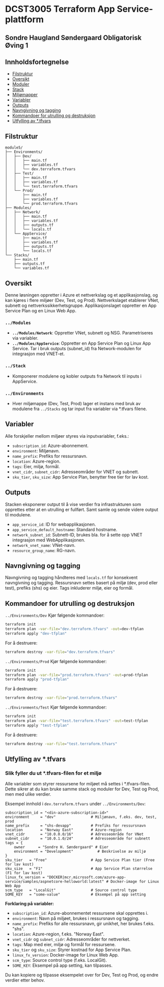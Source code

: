 
# DCST3005 Terraform App Service-plattform
## Sondre Haugland Søndergaard Obligatorisk Øving 1

## Innholdsfortegnelse

- [Filstruktur](#filstruktur)
- [Oversikt](#oversikt)
- [Moduler](#modules)
- [Stack](#stack)
- [Miljømapper](#environments)
- [Variabler](#variabler)
- [Outputs](#outputs)
- [Navngivning og tagging](#navngivning-og-tagging)
- [Kommandoer for utrulling og destruksjon](#kommandoer-for-utrulling-og-destruksjon)
- [Utfylling av *.tfvars](#utfylling-av-tfvars)


## Filstruktur

```
module5/
├── Environments/
│   ├── Dev/
│   │   ├── main.tf
│   │   ├── variables.tf
│   │   └── dev.terraform.tfvars
│   ├── Test/
│   │   ├── main.tf
│   │   ├── variables.tf
│   │   └── test.terraform.tfvars
│   └── Prod/
│       ├── main.tf
│       ├── variables.tf
│       └── prod.terraform.tfvars
├── Modules/
│   ├── Network/
│   │   ├── main.tf
│   │   ├── variables.tf
│   │   ├── outputs.tf
│   │   └── locals.tf
│   └── AppService/
│       ├── main.tf
│       ├── variables.tf
│       ├── outputs.tf
│       └── locals.tf
└── Stacks/
    ├── main.tf
    ├── outputs.tf
    └── variables.tf
```

## Oversikt

Denne løsningen oppretter i Azure et nettverkslag og et applikasjonslag, og kan kjøres i flere miljøer (Dev, Test, og Prod). Nettverkslaget etablerer VNet, subnett og nettverkssikkerhetsgruppe. Applikasjonslaget oppretter en App Service Plan og en Linux Web App.

### `../Modules`
- **`../Modules/Network`**: Oppretter VNet, subnett og NSG. Parametriseres via variabler.
- **`../Modules/AppService`**: Oppretter en App Service Plan og Linux App Service. Tar i bruk outputs (subnet_id) fra Network-modulen for integrasjon med VNET-et.

### `../Stack`
- Komponerer modulene og kobler outputs fra Network til inputs i AppService.

### `../Environments`
- Hver miljømappe (Dev, Test, Prod) lager et instans med bruk av modulene fra `../Stacks` og tar input fra variabler via *.tfvars filene.

## Variabler
Alle forskjeller mellom miljøer styres via inputvariabler, f.eks.:
- `subscription_id`: Azure-abonnement.
- `environment`: Miljønavn.
- `name_prefix`: Prefiks for ressursnavn.
- `location`: Azure-region.
- `tags`: Eier, miljø, formål.
- `vnet_cidr`, `subnet_cidr`: Adresseområder for VNET og subnett.
- `sku_tier`, `sku_size`: App Service Plan, benytter free tier for lav kost.

## Outputs
Stacken eksponerer output til å vise verdier fra infrastrukturen som opprettes etter at en utrulling er fullført. Samt samle og sende videre output til modulene.
- `app_service_id`: ID for webapplikasjonen.
- `app_service_default_hostname`: Standard hostname.
- `network_subnet_id`: Subnett-ID, brukes bla. for å sette opp VNET integrasjon med WebApplikasjonen.
- `network_vnet_name`: VNet-navn.
- `resource_group_name`: RG-navn.


## Navngivning og tagging
Navngivning og tagging håndteres med `locals.tf` for konsekvent navngivning og tagging. Ressursnavn settes basert på miljø (dev, prod eller test), prefiks (shs) og eier. Tags inkluderer miljø, eier og formål.

## Kommandoer for utrulling og destruksjon

`../Environments/Dev`
Kjør følgende kommandoer: 

```sh
terraform init
terraform plan -var-file="dev.terraform.tfvars" -out=dev-tfplan
terraform apply "dev-tfplan"
```

For å destruere:
```sh
terraform destroy -var-file="dev.terraform.tfvars"
```

`../Environments/Prod`
Kjør følgende kommandoer: 

```sh
terraform init
terraform plan -var-file="prod.terraform.tfvars" -out=prod-tfplan
terraform apply "prod-tfplan"
```

For å destruere:
```sh
terraform destroy -var-file="prod.terraform.tfvars"
```


`../Environments/Test`
Kjør følgende kommandoer: 

```sh
terraform init
terraform plan -var-file="test.terraform.tfvars" -out=test-tfplan
terraform apply "test-tfplan"
```

For å destruere:
```sh
terraform destroy -var-file="test.terraform.tfvars"
```




## Utfylling av *.tfvars

### Slik fyller du ut *.tfvars-filen for et miljø

Alle variabler som styrer ressursene for miljøet må settes i *.tfvars-filen. Dette sikrer at du kan bruke samme stack og moduler for Dev, Test og Prod, men med ulike verdier.

Eksempel innhold i `dev.terraform.tfvars` under `../Environments/Dev`:

```hcl
subscription_id = "<din-azure-subscription-id>"
environment     = "dev"                # Miljønavn, f.eks. dev, test, prod
name_prefix     = "shs-devapp"         # Prefiks for ressursnavn
location        = "Norway East"        # Azure-region
vnet_cidr       = "10.0.0.0/16"        # Adresseområde for VNet
subnet_cidr     = "10.0.1.0/24"        # Adresseområde for subnett
tags = {
    owner      = "Sondre H. Søndergaard" # Eier
    environment = "Development"           # Beskrivelse av miljø
}
sku_tier   = "Free"                    # App Service Plan tier (Free for lav kost)
sku_size   = "F1"                      # App Service Plan størrelse (F1 for lav kost)
linux_fx_version = "DOCKER|mcr.microsoft.com/azure-app-service/samples/aspnetcore-helloworld:latest" # Docker-image for Linux Web App
scm_type   = "LocalGit"                # Source control type
SOME_KEY   = "some-value"              # Eksempel på app setting
```

**Forklaring på variabler:**
- `subscription_id`: Azure-abonnementet ressursene skal opprettes i.
- `environment`: Navn på miljøet, brukes i ressursnavn og tagging.
- `name_prefix`: Prefiks for alle ressursnavn, gir unikhet, her brukes f.eks. "shs".
- `location`: Azure-region, f.eks. "Norway East".
- `vnet_cidr` og `subnet_cidr`: Adresseområder for nettverket.
- `tags`: Map med eier, miljø og formål for ressursene.
- `sku_tier` og `sku_size`: Styrer kostnad for App Service Plan.
- `linux_fx_version`: Docker-image for Linux Web App.
- `scm_type`: Source control type (f.eks. LocalGit).
- `SOME_KEY`: Eksempel på app setting, kan tilpasses.


Du kan kopiere og tilpasse eksempelet over for Dev, Test og Prod, og endre verdier etter behov.



